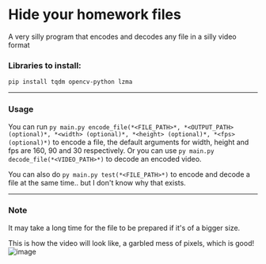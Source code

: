 # Hide your homework files
A very silly program that encodes and decodes any file in a silly video format

### Libraries to install:
```pip install tqdm opencv-python lzma```

---
### Usage
You can run `py main.py encode_file(*<FILE_PATH>*, *<OUTPUT_PATH> (optional)*, *<width> (optional)*, *<height> (optional)*, *<fps> (optional)*)` to encode a file, the default arguments for width, height and fps are 160, 90 and 30 respectively.
Or you can use `py main.py decode_file(*<VIDEO_PATH>*)` to decode an encoded video.

You can also do `py main.py test(*<FILE_PATH>*)` to encode and decode a file at the same time.. but I don't know why that exists.
***
### Note
It may take a long time for the file to be prepared if it's of a bigger size.

This is how the video will look like, a garbled mess of pixels, which is good!
![image](https://github.com/user-attachments/assets/0a7164f7-168c-40e2-970d-84d54ab6eb69)
